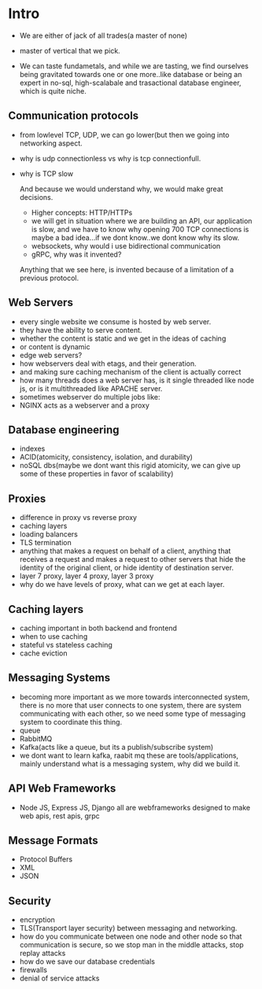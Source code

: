 # Intro
- We are either of jack of all trades(a master of none)
- master of vertical that we pick.
  
- We can taste fundametals, and while we are tasting, we find ourselves being gravitated towards one or one more..like database or being an expert in no-sql, high-scalabale and trasactional database engineer, which is quite niche.

## Communication protocols
- from lowlevel TCP, UDP, we can go lower(but then we going into networking aspect.
- why is udp connectionless vs why is tcp connectionfull.
- why is TCP slow

  And because we would understand why, we would make great decisions.

  - Higher concepts: HTTP/HTTPs
  - we will get in situation where we are building an API, our application is slow, and we have to know why opening 700 TCP connections is maybe a bad idea...if we dont know..we dont know why its slow.
  - websockets, why would i use bidirectional communication
  - gRPC, why was it invented?
 
  Anything that we see here, is invented because of a limitation of a previous protocol.

## Web Servers
- every single website we consume is hosted by web server.
- they have the ability to serve content.
- whether the content is static and we get in the ideas of caching
- or content is dynamic
- edge web servers?
- how webservers deal with etags, and their generation.
- and making sure caching mechanism of the client is actually correct
- how many threads does a web server has, is it single threaded like node js, or is it multithreaded like APACHE server.
- sometimes webserver do multiple jobs like:
- NGINX acts as a webserver and a proxy

## Database engineering
- indexes
- ACID(atomicity, consistency, isolation, and durability)
- noSQL dbs(maybe we dont want this rigid atomicity, we can give up some of these properties in favor of scalability)

## Proxies
- difference in proxy vs reverse proxy
- caching layers
- loading balancers
- TLS termination
- anything that makes a request on behalf of a client, anything that receives a request and makes a request to other servers that hide the identity of the original client, or hide identity of destination server.
- layer 7 proxy, layer 4 proxy, layer 3 proxy
- why do we have levels of proxy, what can we get at each layer.

## Caching layers
- caching important in both backend and frontend
- when to use caching
- stateful vs stateless caching
- cache eviction

## Messaging Systems
- becoming more important as we more towards interconnected system, there is no more that user connects to one system, there are system communicating with each other, so we need some type of messaging system to coordinate this thing.
- queue
- RabbitMQ
- Kafka(acts like a queue, but its a publish/subscribe system)
- we dont want to learn kafka, raabit mq these are tools/applications, mainly understand what is a messaging system, why did we build it.

## API Web Frameworks
- Node JS, Express JS, Django all are webframeworks designed to make web apis, rest apis, grpc

## Message Formats
- Protocol Buffers
- XML
- JSON

## Security
- encryption
- TLS(Transport layer security) between messaging and networking.
- how do you communicate between one node and other node so that communication is secure, so we stop man in the middle attacks, stop replay attacks
- how do we save our database credentials
- firewalls
- denial of service attacks
